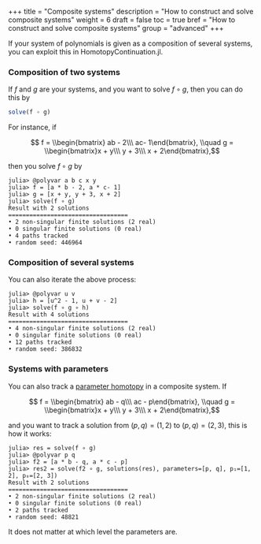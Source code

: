 +++
title = "Composite systems"
description = "How to construct and solve composite systems"
weight = 6
draft = false
toc = true
bref = "How to construct and solve composite systems"
group = "advanced"
+++

If your system of polynomials is given as a composition of several systems, you can exploit this in HomotopyContinuation.jl.

<h3 class="section-head"><a>Composition of two systems</a></h3>

If $f$ and $g$ are your systems, and you want to solve $f \circ g$, then you can do this by

```julia
solve(f ∘ g)
```

For instance, if

$$ f = \\begin{bmatrix} ab - 2\\\  ac- 1\end{bmatrix}, \\quad g =  \\begin{bmatrix}x + y\\\ y + 3\\\ x + 2\end{bmatrix},$$

then you solve $f\circ g$ by

```julia-repl
julia> @polyvar a b c x y
julia> f = [a * b - 2, a * c- 1]
julia> g = [x + y, y + 3, x + 2]
julia> solve(f ∘ g)
Result with 2 solutions
==================================
• 2 non-singular finite solutions (2 real)
• 0 singular finite solutions (0 real)
• 4 paths tracked
• random seed: 446964
```

<h3 class="section-head"><a>Composition of several systems</a></h3>

You can also iterate the above process:
```julia-repl
julia> @polyvar u v
julia> h = [u^2 - 1, u + v - 2]
julia> solve(f ∘ g ∘ h)
Result with 4 solutions
==================================
• 4 non-singular finite solutions (2 real)
• 0 singular finite solutions (0 real)
• 12 paths tracked
• random seed: 386832
```

<h3 class="section-head"><a>Systems with parameters</a></h3>

You can also track a [parameter homotopy](parameter-homotopies) in a composite system. If

$$ f = \\begin{bmatrix} ab - q\\\  ac - p\end{bmatrix}, \\quad g =  \\begin{bmatrix}x + y\\\ y + 3\\\ x + 2\end{bmatrix},$$

and you want to track a solution from $(p,q) = (1, 2)$ to $(p,q) = (2, 3)$, this is how it works:

```julia-repl
julia> res = solve(f ∘ g)
julia> @polyvar p q
julia> f2 = [a * b - q, a * c - p]
julia> res2 = solve(f2 ∘ g, solutions(res), parameters=[p, q], p₁=[1, 2], p₀=[2, 3])
Result with 2 solutions
==================================
• 2 non-singular finite solutions (2 real)
• 0 singular finite solutions (0 real)
• 2 paths tracked
• random seed: 48821
```

It does not matter at which level the parameters are.
